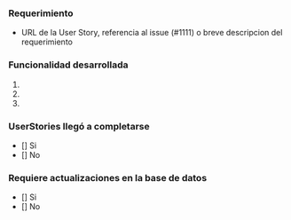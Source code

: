 <!--

PASOS PARA REGISTRAR UN PULL REQUEST
_____________________________________________

1) Escribir el nombre siguiendo estas reglas:
   - Indicar como prefijo el nombre del módulo
   - Si la funcionalidad corresponde a una User Story, el nombre debe coincidir son su título
   - No utilizar la palabra fix ni sus derivados

   Ejemplo: CITAS - Reglas de referencia y contrarreferencia para la carga de solicitudes

2) Seleccionar el proyecto al que pertenece (CITAS, RUP, MPI, ...)
3) Asignar revisores que sean miembros del equipo responsable de revisar el pull request
4) Completar las siguientes secciones:

-->
### Requerimiento
* URL de la User Story, referencia al issue (#1111) o breve descripcion del requerimiento

### Funcionalidad desarrollada 
<!-- Describir que se desarrollo -->
1. 
2. 
3. 


### UserStories llegó a completarse
<!-- Marca con una X la casilla correcta-->
- [] Si
- [] No

### Requiere actualizaciones en la base de datos
<!-- Marca con una X la casilla correcta-->
- [] Si
- [] No


<!-- Agregar captura de pantalla, si fuera relevante  -->


<!-- Código relevante 
  ```
  (pegar código aquí)  
  ``` 
-->
